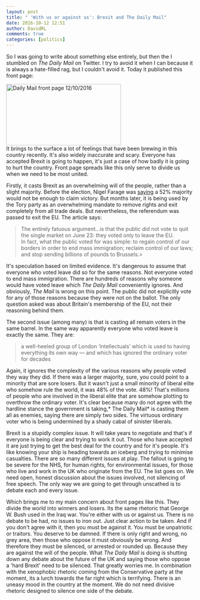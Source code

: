 ```yaml
---  
layout: post
title: " 'With us or against us': Brexit and The Daily Mail"
date: 2016-10-12 12:51  
author: DavidRL  
comments: true  
categories: [politics]  
---  
```

So I was going to write about something else entirely, but then the I stumbled on *The Daily Mail* on Twitter. I try to avoid it when I can because it is always a hate-filled rag, but I couldn't avoid it. Today it published this front page:  

<a href="http://davidralphlewis.co.uk/wp-content/uploads/2016/10/download.jpg"><img src="http://davidralphlewis.co.uk/wp-content/uploads/2016/10/download.jpg" alt="Daily Mail front page 12/10/2016" width="307" height="164" class="aligncenter size-full wp-image-711" /></a>  
It brings to the surface a lot of feelings that have been brewing in this country recently. It's also widely inaccurate and scary. Everyone has accepted Brexit is going to happen, it's just a case of how badly it is going to hurt the country. Front page spreads like this only serve to divide us when we need to be most united.   
<!--more-->  

Firstly, it casts Brexit as an overwhelming will of the people, rather than a slight majority. Before the election, Nigel Farage was <a href="http://www.huffingtonpost.co.uk/entry/nigel-farage-eu-referendum_uk_576e6585e4b08d2c56393f12">saying</a> a 52% majority would not be enough to claim victory. But months later, it is being used by the Tory party as an overwhelming mandate to remove rights and exit completely from all trade deals. But nevertheless, the referendum was passed to exit the EU. The article says:  

> The entirely fatuous argument...is that the public did not vote to quit the single market on June 23: they voted only to leave the EU.  
In fact, what the public voted for was simple: to regain control of our borders in order to end mass immigration; reclaim control of our laws; and stop sending billions of pounds to Brussels.>  

It's speculation based on limited evidence. It's dangerous to assume that everyone who voted leave did so for the same reasons. Not everyone voted to end mass immigration. There are hundreds of reasons why someone would have voted leave which *The Daily Mail* conveniently ignores. And obviously, *The Mail* is wrong on this point. The public did not explicitly vote for any of those reasons because they were not on the ballot. The only question asked was about Britain's membership of the EU, not their reasoning behind them.  

The second issue (among many) is that is casting all remain voters in the same barrel. In the same way apparently everyone who voted leave is exactly the same. They are:  

> a well-heeled group of London ‘intellectuals’ which is used to having everything its own way — and which has ignored the ordinary voter for decades  

Again, it ignores the complexity of the various reasons why people voted they way they did. If there was a larger majority, sure, you could point to a minority that are sore losers. But it wasn't just a small minority of liberal elite who somehow rule the world, it was 48% of the vote. 48%! That's millions of people who are involved in the liberal elite that are somehow plotting to overthrow the ordinary voter. It's clear because many do not agree with the hardline stance the government is taking,* The Daily Mail* is casting them all as enemies, saying there are simply two sides. The virtuous ordinary voter who is being undermined by a shady cabal of sinister liberals.  

Brexit is a stupidly complex issue. It will take years to negotiate and that's if everyone is being clear and trying to work it out. Those who have accepted it are just trying to get the best deal for the country and for it's people. It's like knowing your ship is heading towards an iceberg and trying to minimise casualties. There are so many different issues at play. The fallout is going to be severe for the NHS, for human rights, for environmental issues, for those who live and work in the UK who originate from the EU. The list goes on. We need open, honest discussion about the issues involved, not silencing of free speech. The only way we are going to get through unscathed is to debate each and every issue.   

Which brings me to my main concern about front pages like this. They divide the world into winners and losers. Its the same rhetoric that George W. Bush used in the Iraq war. You're either with us or against us. There is no debate to be had, no issues to iron out. Just clear action to be taken. And if you don't agree with it, then you must be against it. You must be unpatriotic or traitors. You deserve to be damned. If there is only right and wrong, no grey area, then those who oppose it must obviously be wrong. And therefore they must be silenced, or arrested or rounded up. Because they are against the will of the people. What *The Daily Mail* is doing is shutting down any debate about the future of the UK and saying those who oppose a 'hard Brexit' need to be silenced. That greatly worries me. In combination with the xenophobic rhetoric coming from the Conservative party at the moment, its a lurch towards the far right which is terrifying. There is an uneasy mood in the country at the moment. We do not need divisive rhetoric designed to silence one side of the debate.   
